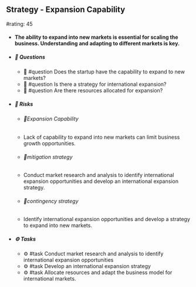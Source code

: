 ## Strategy - Expansion Capability
#rating: 45
- #### The ability to expand into new markets is essential for scaling the business. Understanding and adapting to different markets is key.
- ##### 💭 Questions
  - 💭 #question Does the startup have the capability to expand to new markets?
  - 💭 #question Is there a strategy for international expansion?
  - 💭 #question Are there resources allocated for expansion?
- ##### 🚨 Risks

  - ###### 🚨Expansion Capability
  - Lack of capability to expand into new markets can limit business growth opportunities.
  - ###### 🚨mitigation strategy
  - Conduct market research and analysis to identify international expansion opportunities and develop an international expansion strategy.
  - ###### 🚨contingency strategy
  - Identify international expansion opportunities and develop a strategy to expand into new markets.
- ##### ⚙️ Tasks
  - ⚙️ #task Conduct market research and analysis to identify international expansion opportunities
  - ⚙️ #task  Develop an international expansion strategy
  - ⚙️ #task  Allocate resources and adapt the business model for international markets.



